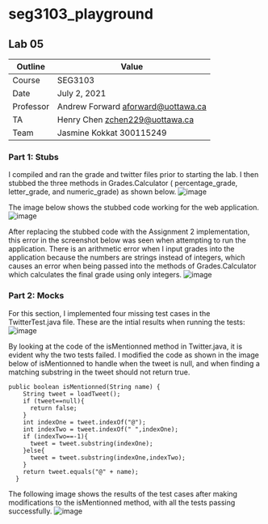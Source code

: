 # seg3103_playground
## Lab 05

Outline | Value
--------|-------
Course | SEG3103
Date | July 2, 2021
Professor | Andrew Forward aforward@uottawa.ca
TA | Henry Chen zchen229@uottawa.ca
Team | Jasmine Kokkat 300115249


### Part 1: Stubs
I compiled and ran the grade and twitter files prior to starting the lab. I then stubbed the three methods in Grades.Calculator ( percentage_grade, letter_grade, and numeric_grade) as shown below.
![image](https://user-images.githubusercontent.com/55165117/124314690-c84fe080-db40-11eb-8bab-0ddad225900e.png)

The image below shows the stubbed code working for the web application.
![image](https://user-images.githubusercontent.com/55165117/124314802-efa6ad80-db40-11eb-890e-26bf99002ff9.png)


After replacing the stubbed code with the Assignment 2 implementation, this error in the screenshot below was seen when attempting to run the application. There is an arithmetic error when I input grades into the application because the numbers are strings instead of integers, which causes an error when being passed into the methods of Grades.Calculator which calculates the final grade using only integers.
![image](https://user-images.githubusercontent.com/55165117/124315166-8a9f8780-db41-11eb-9780-1a5f82cc1eec.png)

### Part 2: Mocks

For this section, I implemented four missing test cases in the TwitterTest.java file. 
These are the intial results when running the tests:
![image](https://user-images.githubusercontent.com/55165117/124315909-bb33f100-db42-11eb-8b9f-16357ef78675.png)

By looking at the code of the isMentionned method in Twitter.java, it is evident why the two tests failed. I modified the code as shown in the image below of isMentionned to handle when the tweet is null, and when finding a matching substring in the tweet should not return true.


```
public boolean isMentionned(String name) {
    String tweet = loadTweet();
    if (tweet==null){
      return false;
    }
    int indexOne = tweet.indexOf("@");
    int indexTwo = tweet.indexOf(" ",indexOne);
    if (indexTwo==-1){
      tweet = tweet.substring(indexOne);
    }else{
      tweet = tweet.substring(indexOne,indexTwo);
    }
    return tweet.equals("@" + name); 
  }
```

The following image shows the results of the test cases after making modifications to the isMentionned method, with all the tests passing successfully.
![image](https://user-images.githubusercontent.com/55165117/124316511-af94fa00-db43-11eb-8c11-dac5bbc20a1c.png)
